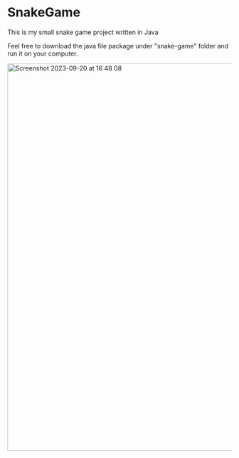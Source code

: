 # SnakeGame
This is my small snake game project written in Java

Feel free to download the java file package under "snake-game" folder and run it on your computer.

<img width="870" alt="Screenshot 2023-09-20 at 16 48 08" src="https://github.com/Zohar-Le/SnakeGame/assets/109646359/f8a0d254-64fe-4474-8e9d-aade5a708848">
